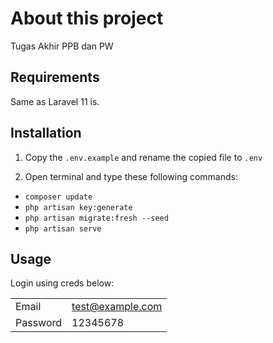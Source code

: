 # About this project

Tugas Akhir PPB dan PW

## Requirements

Same as Laravel 11 is.

## Installation

1. Copy the `.env.example` and rename the copied file to `.env`

2. Open terminal and type these following commands:

- `composer update`
- `php artisan key:generate`
- `php artisan migrate:fresh --seed`
- `php artisan serve`

## Usage

Login using creds below:

|          |                    |
| :------- | :----------------- |
| Email    | <test@example.com> |
| Password | 12345678           |
